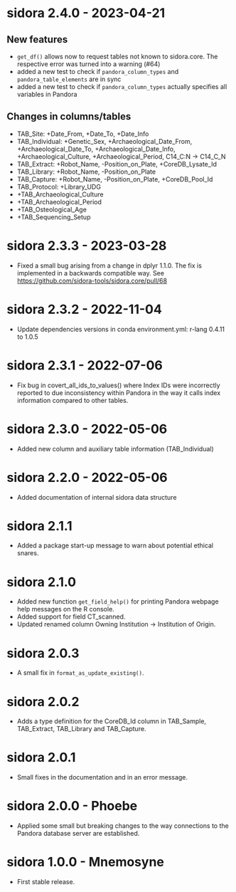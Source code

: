 # sidora 2.4.0 - 2023-04-21

## New features

- `get_df()` allows now to request tables not known to sidora.core. The respective error was turned into a warning (#64)
- added a new test to check if `pandora_column_types` and `pandora_table_elements` are in sync
- added a new test to check if `pandora_column_types` actually specifies all variables in Pandora

## Changes in columns/tables

- TAB_Site: +Date_From, +Date_To, +Date_Info
- TAB_Individual: +Genetic_Sex, +Archaeological_Date_From, +Archaeological_Date_To, +Archaeological_Date_Info, +Archaeological_Culture, +Archaeological_Period, C14_C:N -> C14_C_N
- TAB_Extract: +Robot_Name, -Position_on_Plate, +CoreDB_Lysate_Id
- TAB_Library: +Robot_Name, -Position_on_Plate
- TAB_Capture: +Robot_Name, -Position_on_Plate, +CoreDB_Pool_Id
- TAB_Protocol: +Library_UDG
- +TAB_Archaeological_Culture
- +TAB_Archaeological_Period
- +TAB_Osteological_Age
- +TAB_Sequencing_Setup

# sidora 2.3.3 - 2023-03-28

- Fixed a small bug arising from a change in dplyr 1.1.0. The fix is implemented in a backwards compatible way. See https://github.com/sidora-tools/sidora.core/pull/68

# sidora 2.3.2 - 2022-11-04

- Update dependencies versions in conda environment.yml: r-lang 0.4.11 to 1.0.5

# sidora 2.3.1 - 2022-07-06

- Fix bug in covert_all_ids_to_values() where Index IDs were incorrectly reported to due inconsistency within Pandora in the way it calls index information compared to other tables.

# sidora 2.3.0 - 2022-05-06

- Added new column and auxiliary table information (TAB_Individual)

# sidora 2.2.0 - 2022-05-06

- Added documentation of internal sidora data structure

# sidora 2.1.1

- Added a package start-up message to warn about potential ethical snares.

# sidora 2.1.0

- Added new function `get_field_help()` for printing Pandora webpage help messages on the R console.
- Added support for field CT_scanned.
- Updated renamed column Owning Institution -> Institution of Origin.

# sidora 2.0.3

- A small fix in `format_as_update_existing()`.

# sidora 2.0.2

- Adds a type definition for the CoreDB_Id column in TAB_Sample, TAB_Extract, TAB_Library and TAB_Capture.

# sidora 2.0.1

- Small fixes in the documentation and in an error message.

# sidora 2.0.0 - Phoebe

- Applied some small but breaking changes to the way connections to the Pandora database server are established.

# sidora 1.0.0 - Mnemosyne

- First stable release.
  
